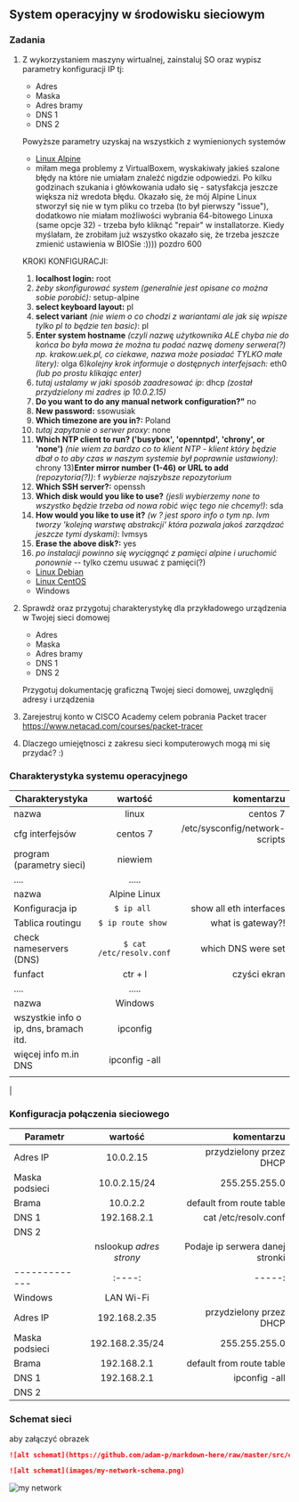 ## System operacyjny w środowisku sieciowym

### Zadania


1. Z wykorzystaniem maszyny wirtualnej, zainstaluj SO oraz wypisz parametry konfiguracji IP tj:
   * Adres
   * Maska
   * Adres bramy
   * DNS 1
   * DNS 2
    
    Powyższe parametry uzyskaj na wszystkich z wymienionych systemów

   * [Linux Alpine](https://alpinelinux.org/)
    - miłam mega problemy z VirtualBoxem, wyskakiwały jakieś szalone błędy na które nie umiałam znaleźć nigdzie odpowiedzi. Po kilku godzinach szukania i główkowania udało się - satysfakcja jeszcze większa niż wredota błędu. Okazało się, że mój Alpine Linux stworzył się nie w tym pliku co trzeba (to był pierwszy "issue"), dodatkowo nie miałam możliwości wybrania 64-bitowego Linuxa (same opcje 32) - trzeba było kliknąć "repair" w installatorze. Kiedy myślałam, że zrobiłam już wszystko okazało się, że trzeba jeszcze zmienić ustawienia w BIOSie :)))) pozdro 600
    
    KROKI KONFIGURACJI:
    1) **localhost login:** root
    2) *żeby skonfigurować system (generalnie jest opisane co można sobie porobić):* setup-alpine
    3) **select keyboard layout:** pl
    4) **select variant** *(nie wiem o co chodzi z wariantami ale jak się wpisze tylko pl to będzie ten basic)*: pl
    5) **Enter system hostname** *(czyli nazwę użytkownika ALE chyba nie do końca bo była mowa że można tu podać nazwę domeny serwera(?) np. krakow.uek.pl, co ciekawe, nazwa może posiadać TYLKO małe litery):* olga
    6)*kolejny krok informuje o dostępnych interfejsach:* eth0 *(lub po prostu klikając enter)*
    7) *tutaj ustalamy w jaki sposób zaadresować ip*: dhcp *(został przydzielony mi zadres ip 10.0.2.15)*
    8) **Do you want to do any manual network configuration?"** no
    9) **New password:** ssowusiak
    10) **Which timezone are you in?:** Poland
    11) *tutaj zapytanie o serwer proxy*: none
    12) **Which NTP client to run? ('busybox', 'openntpd', 'chrony', or 'none')** *(nie wiem za bardzo co to klient NTP - klient który będzie dbał o to aby czas w naszym systemie był poprawnie ustawiony):* chrony
    13)**Enter mirror number (1-46) or URL to add** *(repozytoria(?))*: f *wybierze najszybsze repozytorium*
    14) **Which SSH server?:** openssh
    15) **Which disk would you like to use?** *(jesli wybierzemy none to wszystko będzie trzeba od nowa robić więc tego nie chcemy!)*: sda
    16) **How would you like to use it?** *(w ? jest sporo info o tym np. lvm tworzy 'kolejną warstwę abstrakcji' która pozwala jakoś zarządzać jeszcze tymi dyskami)*: lvmsys
    17) **Erase the above disk?:** yes
    18) *po instalacji powinno się wyciągnąć z pamięci alpine i uruchomić ponownie* -- tylko czemu usuwać z pamięci(?)
    
    
   * [Linux Debian](https://www.debian.org/)
   * [Linux CentOS](https://www.centos.org/)
   * Windows 

2. Sprawdź oraz przygotuj charakterystykę dla przykładowego urządzenia w Twojej sieci domowej
   * Adres
   * Maska
   * Adres bramy
   * DNS 1
   * DNS 2
  
    Przygotuj dokumentację graficzną Twojej sieci domowej, uwzględnij adresy i urządzenia

3. Zarejestruj konto w CISCO Academy celem pobrania Packet tracer
   https://www.netacad.com/courses/packet-tracer

4. Dlaczego umiejętnosci z zakresu sieci komputerowych mogą mi się przydać? :)


### Charakterystyka systemu operacyjnego

| Charakterystyka           | wartość               | komentarzu                |
| -------------             |:-------------:        | -----:                    |
| nazwa                     | linux                 | centos 7                  |
| cfg interfejsów           | centos 7 | /etc/sysconfig/network-scripts         |
| program (parametry sieci) | niewiem               |                           |
| ....                      | .....                 |                           |
| nazwa                     | Alpine Linux          |                           |
| Konfiguracja ip           | ``$ ip all ``         | show all eth interfaces   |
| Tablica routingu          | ``$ ip route show ``  | what is gateway?!         |
| check nameservers (DNS)   | ``$ cat /etc/resolv.conf ``  | which DNS were set |
| funfact                   | ctr + l               | czyści ekran              |
| ....                      | .....                 |                           |
| nazwa                     | Windows       |                           |
| wszystkie info o ip, dns, bramach itd.    | ipconfig   |    |
| więcej info m.in DNS    | ipconfig -all |         |
|    |   |  |
| 

### Konfiguracja połączenia sieciowego

| Parametr | wartość           | komentarzu |
| ------------- |:------:| -----:|
| Adres IP      | 10.0.2.15 | przydzielony przez DHCP |
| Maska podsieci| 10.0.2.15/24 | 255.255.255.0        |
| Brama         | 10.0.2.2     | default from route table |
| DNS 1         | 192.168.2.1 | cat /etc/resolv.conf |
| DNS 2         |  |  |
|                | nslookup *adres strony*| Podaje ip serwera danej stronki |
| ------------- |:----:| -----:|
| Windows | LAN Wi-Fi |  |
| Adres IP      | 192.168.2.35 | przydzielony przez DHCP |
| Maska podsieci| 192.168.2.35/24 | 255.255.255.0        |
| Brama         | 192.168.2.1    | default from route table |
| DNS 1         | 192.168.2.1 | ipconfig -all |
| DNS 2         |  |  |
                

### Schemat sieci

aby załączyć obrazek 

```markdown
![alt schemat](https://github.com/adam-p/markdown-here/raw/master/src/common/images/icon48.png)![alt schemat](https://github.com/adam-p/markdown-here/raw/master/src/common/images/icon48.png)

![alt schemat](images/my-network-schema.png)
```

![my network](network.png)

